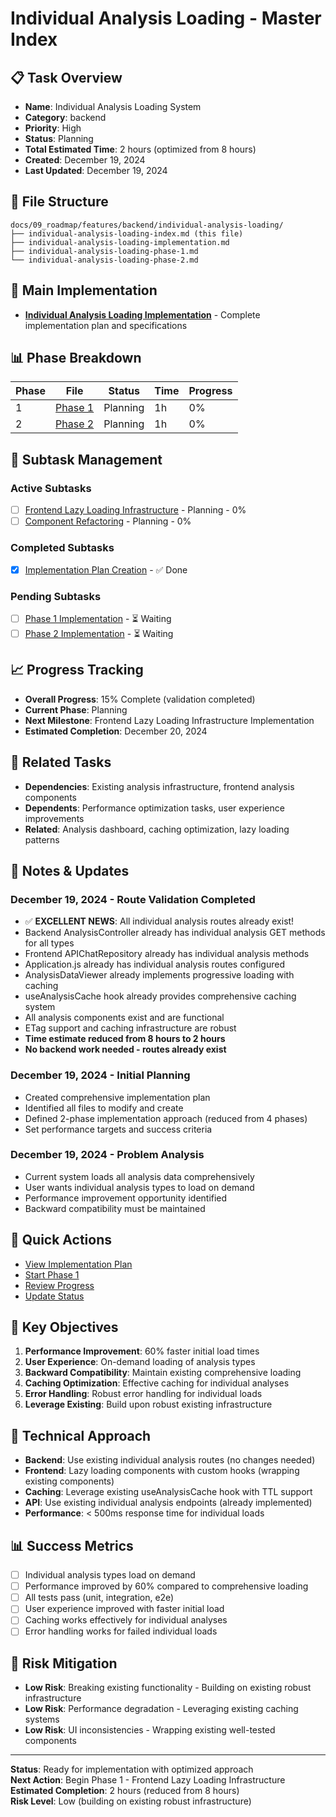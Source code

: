 # Individual Analysis Loading - Master Index

## 📋 Task Overview
- **Name**: Individual Analysis Loading System
- **Category**: backend
- **Priority**: High
- **Status**: Planning
- **Total Estimated Time**: 2 hours (optimized from 8 hours)
- **Created**: December 19, 2024
- **Last Updated**: December 19, 2024

## 📁 File Structure
```
docs/09_roadmap/features/backend/individual-analysis-loading/
├── individual-analysis-loading-index.md (this file)
├── individual-analysis-loading-implementation.md
├── individual-analysis-loading-phase-1.md
└── individual-analysis-loading-phase-2.md
```

## 🎯 Main Implementation
- **[Individual Analysis Loading Implementation](./individual-analysis-loading-implementation.md)** - Complete implementation plan and specifications

## 📊 Phase Breakdown
| Phase | File | Status | Time | Progress |
|-------|------|--------|------|----------|
| 1 | [Phase 1](./individual-analysis-loading-phase-1.md) | Planning | 1h | 0% |
| 2 | [Phase 2](./individual-analysis-loading-phase-2.md) | Planning | 1h | 0% |

## 🔄 Subtask Management
### Active Subtasks
- [ ] [Frontend Lazy Loading Infrastructure](./individual-analysis-loading-phase-1.md) - Planning - 0%
- [ ] [Component Refactoring](./individual-analysis-loading-phase-2.md) - Planning - 0%

### Completed Subtasks
- [x] [Implementation Plan Creation](./individual-analysis-loading-implementation.md) - ✅ Done

### Pending Subtasks
- [ ] [Phase 1 Implementation](./individual-analysis-loading-phase-1.md) - ⏳ Waiting
- [ ] [Phase 2 Implementation](./individual-analysis-loading-phase-2.md) - ⏳ Waiting

## 📈 Progress Tracking
- **Overall Progress**: 15% Complete (validation completed)
- **Current Phase**: Planning
- **Next Milestone**: Frontend Lazy Loading Infrastructure Implementation
- **Estimated Completion**: December 20, 2024

## 🔗 Related Tasks
- **Dependencies**: Existing analysis infrastructure, frontend analysis components
- **Dependents**: Performance optimization tasks, user experience improvements
- **Related**: Analysis dashboard, caching optimization, lazy loading patterns

## 📝 Notes & Updates
### December 19, 2024 - Route Validation Completed
- ✅ **EXCELLENT NEWS**: All individual analysis routes already exist!
- Backend AnalysisController already has individual analysis GET methods for all types
- Frontend APIChatRepository already has individual analysis methods
- Application.js already has individual analysis routes configured
- AnalysisDataViewer already implements progressive loading with caching
- useAnalysisCache hook already provides comprehensive caching system
- All analysis components exist and are functional
- ETag support and caching infrastructure are robust
- **Time estimate reduced from 8 hours to 2 hours**
- **No backend work needed - routes already exist**

### December 19, 2024 - Initial Planning
- Created comprehensive implementation plan
- Identified all files to modify and create
- Defined 2-phase implementation approach (reduced from 4 phases)
- Set performance targets and success criteria

### December 19, 2024 - Problem Analysis
- Current system loads all analysis data comprehensively
- User wants individual analysis types to load on demand
- Performance improvement opportunity identified
- Backward compatibility must be maintained

## 🚀 Quick Actions
- [View Implementation Plan](./individual-analysis-loading-implementation.md)
- [Start Phase 1](./individual-analysis-loading-phase-1.md)
- [Review Progress](#progress-tracking)
- [Update Status](#notes--updates)

## 🎯 Key Objectives
1. **Performance Improvement**: 60% faster initial load times
2. **User Experience**: On-demand loading of analysis types
3. **Backward Compatibility**: Maintain existing comprehensive loading
4. **Caching Optimization**: Effective caching for individual analyses
5. **Error Handling**: Robust error handling for individual loads
6. **Leverage Existing**: Build upon robust existing infrastructure

## 🔧 Technical Approach
- **Backend**: Use existing individual analysis routes (no changes needed)
- **Frontend**: Lazy loading components with custom hooks (wrapping existing components)
- **Caching**: Leverage existing useAnalysisCache hook with TTL support
- **API**: Use existing individual analysis endpoints (already implemented)
- **Performance**: < 500ms response time for individual loads

## 📊 Success Metrics
- [ ] Individual analysis types load on demand
- [ ] Performance improved by 60% compared to comprehensive loading
- [ ] All tests pass (unit, integration, e2e)
- [ ] User experience improved with faster initial load
- [ ] Caching works effectively for individual analyses
- [ ] Error handling works for failed individual loads

## 🚨 Risk Mitigation
- **Low Risk**: Breaking existing functionality - Building on existing robust infrastructure
- **Low Risk**: Performance degradation - Leveraging existing caching systems
- **Low Risk**: UI inconsistencies - Wrapping existing well-tested components

---

**Status**: Ready for implementation with optimized approach  
**Next Action**: Begin Phase 1 - Frontend Lazy Loading Infrastructure  
**Estimated Completion**: 2 hours (reduced from 8 hours)  
**Risk Level**: Low (building on existing robust infrastructure) 